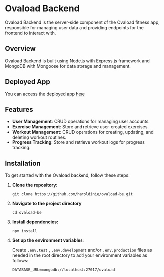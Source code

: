 # Ovaload Backend

Ovaload Backend is the server-side component of the Ovaload fitness app, responsible for managing user data and providing endpoints for the frontend to interact with.

## Overview

Ovaload Backend is built using Node.js with Express.js framework and MongoDB with Mongoose for data storage and management.

## Deployed App

You can access the deployed app [here](https://ovaload-be.onrender.com/api/sarahw/exercises)

## Features

- **User Management**: CRUD operations for managing user accounts.
- **Exercise Management**: Store and retrieve user-created exercises.
- **Workout Management**: CRUD operations for creating, updating, and deleting workout routines.
- **Progress Tracking**: Store and retrieve workout logs for progress tracking.

## Installation

To get started with the Ovaload backend, follow these steps:

1. **Clone the repository:**

    `git clone https://github.com/haroldinie/ovaload-be.git`

2. **Navigate to the project directory:**

    `cd ovaload-be`

3. **Install dependencies:**

    `npm install`

4. **Set up the environment variables:**

    Create `.env.test` , `.env.development` and/or `.env.production` files as needed in the root directory to add your environment variables as follows:

    `DATABASE_URL=mongodb://localhost:27017/ovaload`



